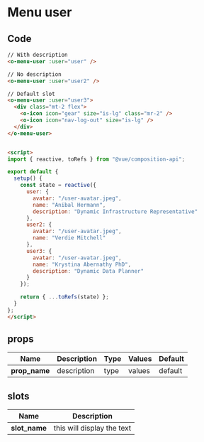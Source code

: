 # Menu user

<Demo componentName="examples-menu-user-doc" />

## Code
```html
// With description
<o-menu-user :user="user" />

// No description
<o-menu-user :user="user2" />

// Default slot
<o-menu-user :user="user3">
  <div class="mt-2 flex">
    <o-icon icon="gear" size="is-lg" class="mr-2" />
    <o-icon icon="nav-log-out" size="is-lg" />
  </div>
</o-menu-user>


<script>
import { reactive, toRefs } from "@vue/composition-api";

export default {
  setup() {
    const state = reactive({
      user: {
        avatar: "/user-avatar.jpeg",
        name: "Anibal Hermann",
        description: "Dynamic Infrastructure Representative"
      },
      user2: {
        avatar: "/user-avatar.jpeg",
        name: "Verdie Mitchell"
      },
      user3: {
        avatar: "/user-avatar.jpeg",
        name: "Krystina Abernathy PhD",
        description: "Dynamic Data Planner"
      }
    });

    return { ...toRefs(state) };
  }
};
</script>
```

## props

|Name|Description|Type|Values|Default|
|---|---|---|---|---|
|**prop_name**|description|type|values|default|

## slots

|Name|Description|
|---|---|
|**slot_name**|this will display the text|

<portal-target name="octo-modals" transition="o-modal-transition" multiple />
<portal-target name="octo-datepicker" />
